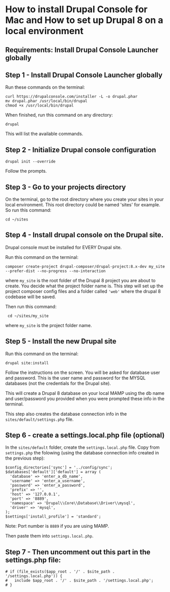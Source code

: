 # How to install Drupal Console for Mac and How to set up Drupal 8 on a local environment

## Requirements: Install Drupal Console Launcher globally

## Step 1  - Install Drupal Console Launcher globally
Run these commands on the terminal:

<pre><code>curl https://drupalconsole.com/installer -L -o drupal.phar
mv drupal.phar /usr/local/bin/drupal
chmod +x /usr/local/bin/drupal</code></pre>

When finished, run this command on any directory:

<pre><code>drupal</code></pre>

This will list the available commands.


## Step 2 - Initialize Drupal console configuration

<pre><code>drupal init --override</code></pre>

Follow the prompts.


## Step 3 - Go to your projects directory

On the terminal, go to the root directory where you create your sites in your local environment. This root directory could be named 'sites' for example. So run this command: 

<pre><code>cd ~/sites</code></pre>


## Step 4  - Install drupal console on the Drupal site.

Drupal console must be installed for EVERY Drupal site.

Run this command on the terminal:

<pre><code>composer create-project drupal-composer/drupal-project:8.x-dev my_site --prefer-dist --no-progress --no-interaction</code></pre>

where <code>my_site</code> is the root folder of the Drupal 8 project you are about to create. You decide what the  project folder name is. This step will set up the project composer config files and a folder called <code>'web'</code> where the drupal 8 codebase will be saved.

Then run this command: 

<pre><code> cd ~/sites/my_site </code></pre>

where <code>my_site</code> is the project folder name.


## Step 5 - Install the new Drupal site

Run this command on the terminal:

<code>drupal site:install</code>

Follow the instructions on the screen. You will be asked for database user and password. This is the user name and password for the MYSQL databases (not the credentials for the Drupal site).

This will create a Drupal 8 database on your local MAMP using the db name and user/password you provided when you were prompted these info in the terminal.

This step also creates the database connection info in the <code>sites/default/settings.php</code> file.


## Step 6 - create a settings.local.php file (optional)

In the <code>sites/default</code> folder, create the <code>settings.local.php</code> file. Copy from <code>settings.php</code>   the folowing (using the database connection info created in the previous step):

<pre><code>$config_directories['sync'] = '../config/sync'; 
$databases['default']['default'] = array (
  'database' => 'enter_a_db_name',
  'username' => 'enter_a_username',
  'password' => 'enter_a_password',
  'prefix' => '',
  'host' => '127.0.0.1',
  'port' => '8889',
  'namespace' => 'Drupal\\Core\\Database\\Driver\\mysql',
  'driver' => 'mysql',
);
$settings['install_profile'] = 'standard';</code></pre>

Note: Port number is <code>8889</code> if you are using MAMP.

Then paste them into <code>settings.local.php</code>.


## Step 7 - Then uncomment out this part in the settings.php file:

<pre><code># if (file_exists($app_root . '/' . $site_path . '/settings.local.php')) {
#   include $app_root . '/' . $site_path . '/settings.local.php';
# }</code></pre>


